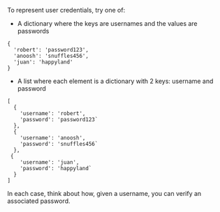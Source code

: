 To represent user credentials, try one of:

* A dictionary where the keys are usernames and the values are passwords

```
{
  'robert': 'password123',
  'anoosh': 'snuffles456',
  'juan': 'happyland'
}
```

* A list where each element is a dictionary with 2 keys: username and password

```
[
  {
    'username': 'robert',
    'password': 'password123`
  },
  {
    'username': 'anoosh',
    'password': 'snuffles456`
  },
 {
    'username': 'juan',
    'password': 'happyland`
  }
]
```

In each case, think about how, given a username, you can verify an associated password.

